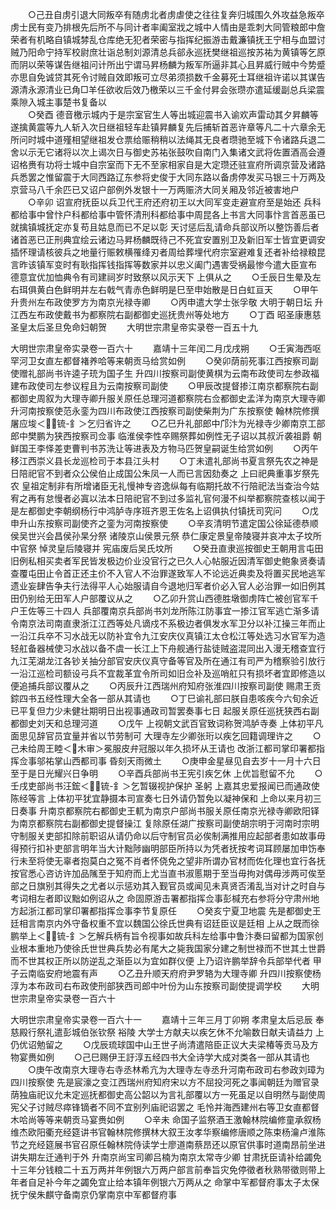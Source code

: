 <!-- { "loadSidebar": true } -->
　　○己丑自虏引退大同叛卒有随虏北者虏虐使之往往复奔归城围久外攻益急叛卒虏士民有变乃排根先后所不与同计者率阖室戕之城中人情由是乖刺大同管粮郎中詹荣者有机略自镇城棼乱仓库绝无犯者荣密与指挥纪振游击戴濂镇抚王宁相与血盟讨贼乃阳命宁持军校尉庶壮诣总制刘源清总兵郤永巡抚樊继祖巡按苏祐为黄镇等乞原而阴以荣等谋告继祖问计所出宁谓马昇杨麟为叛军所逼非其心且昇威行贼中今势蹙亦思自免诚贷其死令讨贼自效即叛可立尽弟须损数千金募死士耳继祖许诺以其谋告源清永源清业已角□羊任欲收后效乃檄荣以三千金付昇会张瓒亦遣延缓副总兵梁震乘隙入城主事楚书复备以  
　　○癸酉  德音檄示城内于是宗室官生人等出城迎震书入谕欢声雷动其夕昇麟等遂擒黄震等九人斩入次日继祖轻车赴镇昇麟复先后捕斩首恶许章等凡二十六章余无所问时城中道殣相望继祖发仓票给赈稍稍以法绳其无良者瓒驰至城下令诸路兵退二舍以示无它诸将以次上谒次日与御史苏祐张鼓吹自南门入集诸文武将佐置酒高会遵诏格赉有功将士城中自宗室而下无不至家相家自是大定瓒还驻宣府所调京营及诸路兵悉罢之惟留震于大同西路辽东参将史俊于大同东路以备虏停发买马银三十万两及京营马八千余匹已又诏户部例外发银十一万两赈济大同关厢及邻近被害地户
　　○辛卯  诏宣府抚臣以兵卫代王府还府初王以大同军变走避宣府至是始还  兵科都给事中曾忭户科都给事中管怀清刑科都给事中周昆各上书言大同事忭言首恶虽已就擒镇城抚定亦复苟且姑息而已不足以彰  天讨惩后乱请命兵部议所以整饬善后者诸首恶已正刑典宜绘云诸边马昇杨麟既待己不死宜安置别卫及新旧军士皆宜更调安插怀理请核彼兵之地量行赈敕横罹绛刃者周给葬埋代府宗室避难复还者补给禄粮昆言昨该镇军变时有耿指挥钱指挥等数家并以忠义阖门遇害受祸最惨今遣大臣宣布  德意宜优加恤典令有司建祠岁时致祭以风示天下  上俱从之
　　○壬辰日生晕及左右珥俱黄白色鲜明并左右戟气青赤色鲜明是巳至申始散是日白虹亘天
　　○甲午升贵州左布政使罗方为南京光禄寺卿
　　○丙申遣大学士张孚敬  大明于朝日坛  升江西左布政使戴书为都察院右副都御史巡抚贵州等处地方
　　○丁酉  昭圣康惠慈圣皇太后圣旦免命妇朝贺
　　大明世宗肃皇帝实录卷一百五十九


大明世宗肃皇帝实录卷一百六十
　　嘉靖十三年闰二月戊戌朔
　　○壬寅海西呕罕河卫女直左都督褚养哈等来朝贡马给赏如例
　　○癸卯荫前死事江西按察司副使赠礼部尚书许逵子珫为国子生  升四川按察司副使黄棋为云南布政使司左参政福建布政使司左参议程且为云南按察司副使
　　○甲辰改提督掺江南京都察院右副都御史周叙为大理寺卿升服关原任总理河道都察院右佥都御史孟洋为南京大理寺卿  升河南按察使范永銮为四川布政使江西按察司副使柴荆为广东按察使  翰林院修撰屠应埈＜锍-釒＞乞归省许之
　　○乙巳升礼部郎中邝汴为光禄寺少卿南京工部郎中樊鹏为狭西按察司佥事  临淮侯李性卒赐祭葬如例性无子诏以其叔沂袭祖爵  朝鲜国王李怿差吏曹判书苏洗让等进表及方物马匹贺皇嗣诞生给赏如例
　　○丙午移江西崇义县长龙巡检司于本县江头村
　　○丁未遣礼部尚书夏言祭先农之神是日陪祀官不到者众公侯伯止成国公朱凤一人而已言因劾奏之  上曰祀典重事岁祭先农  皇祖定制非有所增诸臣无礼慢神专咨逸纵每有临期托故不行陪祀法当查治今姑宥之再有怠慢者必寘以法本日陪祀官不到过多监礼官何漫不纠举都察院查核以闻于是左都御史李朝纲杨行中鸿胪寺序班齐恩王佐名上诏俱执付镇抚司究问
　　○戊申升山东按察司副使齐之銮为河南按察使
　　○辛亥清明节遣定国公徐延德恭顺侯吴世兴会昌侯孙杲分祭  诸陵京山侯景元祭  恭仁康定景皇帝陵寝并哀冲太子坟所中官祭  悼灵皇后陵寝并  宪庙废后吴氏坟所
　　○癸丑直隶巡按御史王朝用言屯田旧例私相买卖者军民皆发极边价业没官行之已久人心帖服近因清军御史鲍象贤奏请查覆屯田止令首正还主价不入官人不治罪遂致军人不论远近典卖及将置买民地逃军遗业妄肆告争夫行法得平人心始服请自今退地归军者价必入官人必治罪一如旧例其田仍别给无田军人户部覆议从之
　　○乙卯升赏山西德胜墩御虏阵亡被创官军千户王佐等三十四人  兵部覆南京兵部尚书刘龙所陈江防事宜一掺江官军逃亡渐多请令南京法司南直隶浙江江西等处凡谪戍不系极边者俱发水军卫分以补江操三年而止一沿江兵卒不习水战无以防补宜令九江安庆仪真镇江太仓松江等处选习水官军为造轻舡备器械使习水战以备不虞一长江上下舟舰通行盐徒贼盗混同出入漫无稽查宜行九江芜湖龙江各钞关抽分部官安庆仪真守备等官及所在通江有司严为稽察验引放行一沿江巡检司额设弓兵不宜裁革宜令所司如旧佥补及巡哨舡只有损坏者宜即修造以便追捕兵部议覆从之
　　○丙辰升江西瑞州府知府张淮四川按察司副使  赐肃王贡錝四书五经性理大全各一部从其请也
　　○丁巳谕礼部曰朕自患咳疾今六旬余近已平复但力少未健壮期明日出视事通政司暂罢奏事七日  起服关原任巡抚狭西右副都御史刘天和总理河道
　　○戊午  上视朝文武百官致词称贺鸿胪寺奏  上体初平凡面思见辞官员宜量并省以节劳制可  大理寺左少卿张珩以疾乞回籍调理许之
　　○己未给周王睦＜木审＞冕服皮弁冠服以年久损坏从王请也  改浙江都司掌印署都指挥佥事邬祐掌山西都司事  昏刻天雨微土
　　○庚申金星昼见自去岁十一月十六日至于是日光耀兴日争明
　　○辛酉兵部尚书王宪引疾乞休  上优旨慰留不允
　　○壬戌吏部尚书汪鋐＜锍-釒＞乞暂辍视护保护  圣躬  上嘉其忠爱报闻已而通政使陈经等言  上体初平犹宜静摄本司宣奏七日外请仍暂免以凝神保和  上命以来月初三日奏事  升南京都察院右都御史王軏为南京户部尚书服关原任南京光禄寺卿欧阳铎为南京都察院右副都御史提督操江  复除原任湖广按察司副使胡宗明于河南时宗明守制服关吏部扣除前职诏从请仍命以后守制官员必俟制满推用应起部者患如故事毋得预行扣补吏部言明年当大计黜陟幽明部臣所持以为凭者抚按考词耳顾屡加申饬奉行未至将使无辜者抱莫白之冤不肖者怀侥免之望非所谓办官材而佐化理也宜行各抚按官悉心咨访许加品隲至于知府而上尤当直书淑慝期于至当毋拘对偶毋涉两可俟至部之日旗别其得失之尤者以示惩劝其入觐官员或闻见未真贤否淆乱当对计之时自与考词相左者即议黜如例诏从之  命固原游击署都指挥佥事彭椷充右参将分守肃州地方起浙江都司掌印署都指挥佥事李节复原任
　　○癸亥宁夏卫地震  先是都御史王廷相言南京内外守备权重不宜以魏国公徐氏世典有诏廷臣议是廷相  上从之既而徐鹏举上＜锍-釒＞乞解兵柄有旨令视事如故兵科左给事中鲁汴奏曰留都为国家创业根本重地乃使徐氏世世典兵势必有尾大之毙我国家分建之制世禄而不世其土世爵而不世其权正所以防逆乱之渐臣以为宜如群仪便  上乃诏许鹏举辞令兵部举代者  甲子云南临安府地震有声
　　○乙丑升顺天府府尹罗辂为大理寺卿  升四川按察使杨淳为本布政司右布政使刑部狭西司郎中叶份为山东按察司副使提调学校
　　大明世宗肃皇帝实录卷一百六十


大明世宗肃皇帝实录卷一百六十一
　　嘉靖十三年三月丁卯朔  孝肃皇太后忌辰  奉慈殿行祭礼遣彭城伯张钦祭  裕陵  大学士方献夫以疾乞休不允喻数日献夫请益力  上仍优诏勉留之
　　○戊辰琉球国中山王世子尚清遣陪臣正议大夫梁椿等贡马及方物宴赉如例
　　○己巳赐伊王訏淳五经四书大全诗学大成对类各一部从其请也
　　○庚午改南京大理寺右寺丞林希亢为大理寺左寺丞升河南布政司右参政刘璋为四川按察使  先是宸濠之变江西瑞州府知府宋以方不屈投河死之事闻朝廷为赠官录荫独庙祀议允未定巡抚都御史高公韶以为言礼部覆以方一死虽足以自明然与副使周宪父子讨贼尽瘁锋镝者不同不宜别列庙祀诏罢之  毛怜并海西建州右等卫女直都督木哈尚等等来朝贡马宴赉如例
　　○辛未  命国子监祭酒王激翰林院编修童承叙杨维杰欧阳衢充经筵讲书官翰林院修撰林大叙王汝孝华察编修唐顺之陈束杨瀹卢淮陈节之充经筵展书官召原任翰林院侍读学士廖道南蔡昂还以原官供事时道南昂前坐进讲失期左迁通判于外  升南京尚宝司卿吕楠为南京太常寺少卿  甘肃抚臣请补给蠲免十三年分钱粮二十五万两并年例银六万两户部言前奉旨灾免停徵者秋熟带徵则带上年者自足补今年之蠲免宜止给本镇年例银六万两从之  命掌中军都督府事太子太保抚宁侯朱麒守备南京仍掌南京中军都督府事
